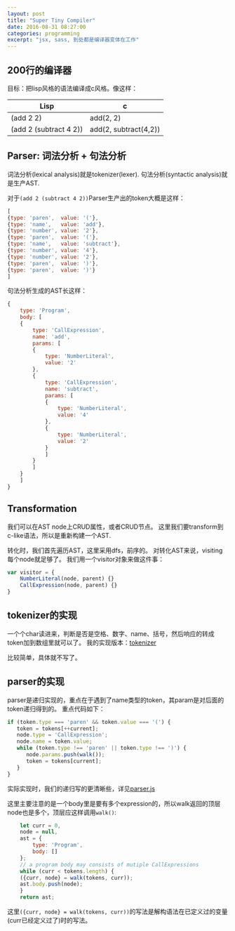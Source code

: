 ```yaml
---
layout: post
title: "Super Tiny Compiler"
date: 2016-08-31 08:27:00
categories: programming
excerpt: "jsx, sass, 到处都是编译器变体在工作"
---
```


## 200行的编译器

目标：把lisp风格的语法编译成c风格。像这样：

| Lisp                   |  c                    |
| ---------------------- | --------------------- |
| (add 2 2)              | add(2, 2)             |
| (add 2 (subtract 4 2)) | add(2, subtract(4,2)) |

## Parser: 词法分析 + 句法分析

词法分析(lexical analysis)就是tokenizer(lexer).
句法分析(syntactic analysis)就是生产AST.

对于`(add 2 (subtract 4 2))`Parser生产出的token大概是这样：

```javascript
[
{type: 'paren',  value: '('},
{type: 'name',   value: 'add'},
{type: 'number', value: '2'},
{type: 'paren',  value: '('},
{type: 'name',   value: 'subtract'},
{type: 'number', value: '4'},
{type: 'number', value: '2'},
{type: 'paren',  value: ')'},
{type: 'paren',  value: ')'}
]
```

句法分析生成的AST长这样：

```javascript
{
    type: 'Program',
    body: [
	{
	    type: 'CallExpression',
	    name: 'add',
	    params: [
		{
		    type: 'NumberLiteral',
		    value: '2'
		},
		{
		    type: 'CallExpression',
		    name: 'subtract',
		    params: [
			{
			    type: 'NumberLiteral',
			    value: '4'
			},
			{
			    type: 'NumberLiteral',
			    value: '2'
			}
		    ]
		}
	    ]
	}
    ]
}
```

## Transformation

我们可以在AST node上CRUD属性，或者CRUD节点。
这里我们要transform到c-like语法，所以是重新构建一个AST.

转化时，我们首先遍历AST，这里采用dfs，前序的。
对转化AST来说，visiting每个node就足够了。
我们用一个visitor对象来做这件事：

```javascript
var visitor = {
    NumberLiteral(node, parent) {}
    CallExpression(node, parent) {}
}
```

## tokenizer的实现

一个个char读进来，判断是否是空格、数字、name、括号，然后响应的转成token加到数组里就可以了。
我的实现版本：[tokenizer](https://github.com/victorisildur/super-tiny-compiler/blob/master/src/tokenizer.js)

比较简单，具体就不写了。

## parser的实现

parser是递归实现的，重点在于遇到了name类型的token，其param是对后面的token递归得到的。
重点代码如下：

```javascript
if (token.type === 'paren' && token.value === '(') {
   token = tokens[++current];
   node.type = 'CallExpression';
   node.name = token.value;
   while (token.type !== 'paren' || token.type !== ')') {
      node.params.push(walk());
      token = tokens[current];
   }
}
```

实际实现时，我们的递归写的更清晰些，详见[parser.js](https://github.com/victorisildur/super-tiny-compiler/blob/master/src/parser.js)

这里主要注意的是一个body里是要有多个expression的，所以walk返回的顶层node也是多个，顶层应这样调用`walk()`:

```javascript
    let curr = 0,
	node = null,
	ast = {
	    type: 'Program',
	    body: []
	};
    // a program body may consists of mutiple CallExpressions
    while (curr < tokens.length) {
	({curr, node} = walk(tokens, curr));
	ast.body.push(node);
    }
    return ast;
```

这里`({curr, node} = walk(tokens, curr))`的写法是解构语法在已定义过的变量(curr已经定义过了)时的写法。
